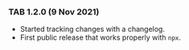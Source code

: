 ### TAB 1.2.0 (9 Nov 2021)

- Started tracking changes with a changelog.
- First public release that works properly with `npx`.
